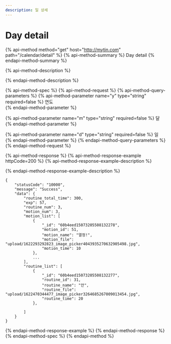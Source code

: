```yaml
---
description: 일 상세
---
```


# Day detail

{% api-method method="get" host="http://mytin.com" path="/calendar/detail" %}
{% api-method-summary %}
Day detail
{% endapi-method-summary %}

{% api-method-description %}

{% endapi-method-description %}

{% api-method-spec %}
{% api-method-request %}
{% api-method-query-parameters %}
{% api-method-parameter name="y" type="string" required=false %}
  연도  
{% endapi-method-parameter %}

{% api-method-parameter name="m" type="string" required=false %}
  달  
{% endapi-method-parameter %}

{% api-method-parameter name="d" type="string" required=false %}
  일  
{% endapi-method-parameter %}
{% endapi-method-query-parameters %}
{% endapi-method-request %}

{% api-method-response %}
{% api-method-response-example httpCode=200 %}
{% api-method-response-example-description %}

{% endapi-method-response-example-description %}

```
{
    "statusCode": "10000",
    "message": "Success",
    "data": {
        "routine_total_time": 300,
        "exp": 57,
        "routine_num": 3,
        "motion_num": 3,
        "motion_list": [
            {
                "_id": "60b4eed15073205508132278",
                "motion_id": 51,
                "motion_name": "열정!",
                "motion_file": "upload/1622293292823_image_picker4043935270632905498.jpg",
                "motion_time": 10
            },
            ...
        ],
        "routine_list": [
            {
                "_id": "60b4eed15073205508132277",
                "routine_id": 31,
                "routine_name": "안",
                "routine_file": "upload/1622470344477_image_picker3264685267009013454.jpg",
                "routine_time": 20
            },
            
        ]
    }
}
```
{% endapi-method-response-example %}
{% endapi-method-response %}
{% endapi-method-spec %}
{% endapi-method %}


